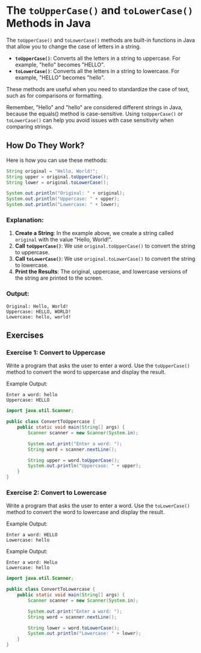 # The `toUpperCase()` and `toLowerCase()` Methods in Java


The `toUpperCase()` and `toLowerCase()` methods are built-in functions in Java that allow you to change the case of letters in a string.

- **`toUpperCase()`**: Converts all the letters in a string to uppercase. For example, "hello" becomes "HELLO".
- **`toLowerCase()`**: Converts all the letters in a string to lowercase. For example, "HELLO" becomes "hello".

These methods are useful when you need to standardize the case of text, such as for comparisons or formatting.

Remember, "Hello" and "hello" are considered different strings in Java, because the equals() method is case-sensitive. Using `toUpperCase()` or `toLowerCase()` can help you avoid issues with case sensitivity when comparing strings.

## How Do They Work?

Here is how you can use these methods:

```java
String original = "Hello, World!";
String upper = original.toUpperCase();
String lower = original.toLowerCase();

System.out.println("Original: " + original);
System.out.println("Uppercase: " + upper);
System.out.println("Lowercase: " + lower);
```

### Explanation:
1. **Create a String**: In the example above, we create a string called `original` with the value "Hello, World!".
2. **Call `toUpperCase()`**: We use `original.toUpperCase()` to convert the string to uppercase.
3. **Call `toLowerCase()`**: We use `original.toLowerCase()` to convert the string to lowercase.
4. **Print the Results**: The original, uppercase, and lowercase versions of the string are printed to the screen.

### Output:
```
Original: Hello, World!
Uppercase: HELLO, WORLD!
Lowercase: hello, world!
```

## Exercises

### Exercise 1: Convert to Uppercase
Write a program that asks the user to enter a word. Use the `toUpperCase()` method to convert the word to uppercase and display the result.

Example Output:
```
Enter a word: hello
Uppercase: HELLO
```

<hint title="Solution">

```java
import java.util.Scanner;

public class ConvertToUppercase {
    public static void main(String[] args) {
        Scanner scanner = new Scanner(System.in);

        System.out.print("Enter a word: ");
        String word = scanner.nextLine();

        String upper = word.toUpperCase();
        System.out.println("Uppercase: " + upper);
    }
}
```

</hint>

### Exercise 2: Convert to Lowercase
Write a program that asks the user to enter a word. Use the `toLowerCase()` method to convert the word to lowercase and display the result.

Example Output:
```
Enter a word: HELLO
Lowercase: hello
```

Example Output:
```
Enter a word: HelLo
Lowercase: hello
```

<hint title="Solution">

```java
import java.util.Scanner;

public class ConvertToLowercase {
    public static void main(String[] args) {
        Scanner scanner = new Scanner(System.in);

        System.out.print("Enter a word: ");
        String word = scanner.nextLine();

        String lower = word.toLowerCase();
        System.out.println("Lowercase: " + lower);
    }
}
```

</hint>